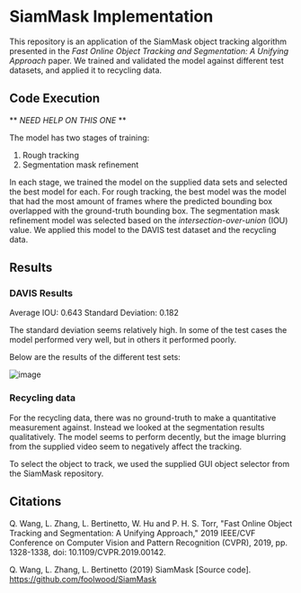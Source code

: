 # SiamMask Implementation

This repository is an application of the SiamMask object tracking algorithm presented in the *Fast Online Object Tracking and Segmentation: A Unifying Approach* paper. We trained and validated the model against different test datasets, and applied it to recycling data.

## Code Execution
** *NEED HELP ON THIS ONE* **

The model has two stages of training:

1. Rough tracking
2. Segmentation mask refinement

In each stage, we trained the model on the supplied data sets and selected the best model for each. For rough tracking, the best model was the model that had the most amount of frames where the predicted bounding box overlapped with the ground-truth bounding box. The segmentation mask refinement model was selected based on the *intersection-over-union* (IOU) value. We applied this model to the DAVIS test dataset and the recycling data.

## Results

### DAVIS Results
Average IOU: 0.643
Standard Deviation: 0.182

The standard deviation seems relatively high. In some of the test cases the model performed very well, but in others it performed poorly.

Below are the results of the different test sets:

![image](https://user-images.githubusercontent.com/17884767/116179448-5e9cfb80-a6e5-11eb-8ddd-f82f0a24d469.png)

### Recycling data
For the recycling data, there was no ground-truth to make a quantitative measurement against. Instead we looked at the segmentation results qualitatively. The model seems to perform decently, but the image blurring from the supplied video seem to negatively affect the tracking.

To select the object to track, we used the supplied GUI object selector from the SiamMask repository.

## Citations

Q. Wang, L. Zhang, L. Bertinetto, W. Hu and P. H. S. Torr, "Fast Online Object Tracking and Segmentation: A Unifying Approach," 2019 IEEE/CVF Conference on Computer Vision and Pattern Recognition (CVPR), 2019, pp. 1328-1338, doi: 10.1109/CVPR.2019.00142.

Q. Wang, L. Zhang, L. Bertinetto (2019) SiamMask [Source code]. https://github.com/foolwood/SiamMask 
